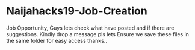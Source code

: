 # Naijahacks19-Job-Creation
Job Opportunity,
Guys lets check what have posted and if there are suggestions. Kindly drop a message 
pls lets Ensure we save these files in the same folder for easy access
thanks..
